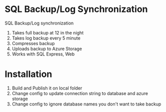 # SQL Backup/Log Synchronization
SQL Backup/Log synchronization

1. Takes full backup at 12 in the night
2. Takes log backup every 5 minute
3. Compresses backup
4. Uploads backup to Azure Storage
5. Works with SQL Express, Web

# Installation

1. Build and Publish it on local folder
2. Change config to update connection string to database and azure storage
3. Change config to ignore database names you don't want to take backup  